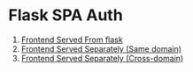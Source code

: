 # Flask SPA Auth

1. [Frontend Served From flask](/flask-spa-jinja)
1. [Frontend Served Separately (Same domain)](/flask-spa-same-origin)
1. [Frontend Served Separately (Cross-domain)](/flask-spa-cross-origin)
